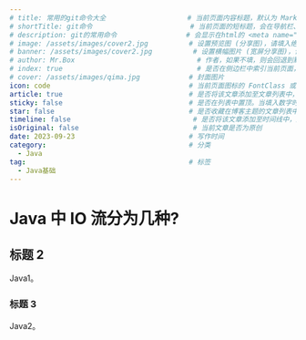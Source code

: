 ```yaml
---
# title: 常用的git命令大全                    # 当前页面内容标题，默认为 Markdown 文件中的第一个 h1 标签内容
# shortTitle: git命令                        # 当前页面的短标题，会在导航栏、侧边栏和路径导航中作为首选
# description: git的常用命令                 # 会显示在html的 <meta name="description" content="git的常用命令">
# image: /assets/images/cover2.jpg          # 设置预览图 (分享图)，请填入绝对路径
# banner: /assets/images/cover2.jpg          # 设置横幅图片 (宽屏分享图)，请填入绝对路径
# author: Mr.Box                              # 作者，如果不填，则会回退到默认作者
# index: true                                 # 是否在侧边栏中索引当前页面，默认true
# cover: /assets/images/qima.jpg            # 封面图片
icon: code                                  # 当前页面图标的 FontClass 或文件路径
article: true                               # 是否将该文章添加至文章列表中，默认true
sticky: false                               # 是否在列表中置顶。当填入数字时，数字越大，排名越靠前 ，默认false
star: false                                 # 是否收藏在博客主题的文章列表中。当填入数字时，数字越大，排名越靠前，默认false。
timeline: false                              # 是否将该文章添加至时间线中，默认true
isOriginal: false                            # 当前文章是否为原创
date: 2023-09-23                            # 写作时间
category:                                   # 分类
  - Java
tag:                                        # 标签
  - Java基础
---
```



# Java 中 IO 流分为几种?

## 标题 2

Java1。

### 标题 3

Java2。
